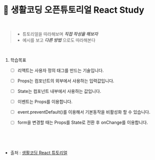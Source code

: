 # 🤔 생활코딩 오픈튜토리얼 React Study 

<br />

>   * 튜토리얼을 따라해보며 _**직접 작성을 해보자**_
>   * 예시를 보고 _**다른 방법**_ 으로도 따라해본다

<br />

1. 학습목표

    * [ ] 리액트는 사용자 정의 태그를 만드는 기술입니다.
    * [ ] Props는 컴포넌트의 외부에서 사용하는 입력값입니다.
    * [ ] State는 컴포넌트 내부에서 사용하는 값입니다.
    * [ ] 이벤트는 Props를 이용합니다.
    * [ ] event.preventDefault()를 이용해서 기본동작을 비활성화 할 수 있습니다.
    * [ ] form을 변경할 때는 Props를 State로 전환 후 onChange를 이용합니다.


<br />
<br />
<br />


- 출처 :  [생활코딩 React 튜토리얼](https://www.opentutorials.org/course/4900)